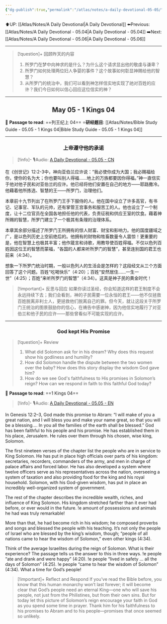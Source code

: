 ```yaml
---
{"dg-publish":true,"permalink":"/atlas/notes/a-daily-devotional-05-05/"}
---
```


 ⬆️UP: [[Atlas/Notes/A Daily Devotional\|A Daily Devotional]]
⬅️Previous: [[Atlas/Notes/A Daily Devotional - 05.04\|A Daily Devotional - 05.04]]
➡️Next: [[Atlas/Notes/A Daily Devotional - 05.06\|A Daily Devotional - 05.06]]

---

> [!question]+ 回顾昨天的内容
> 1. ⁠所罗门在梦中向神求的是什么？为什么这个请求显出他的敬虔与谦卑？
> 2. 所罗门如何处理两位妇人争婴的事件？这个故事如何彰显神赐给他的智慧？
> 3. 从所罗门的统治中，我们可以看到神怎样信实地实现了祂对百姓的应许？我们今日如何以信心回应这位信实的神？


---
## <center>May 05 -  1 Kings 04</center>

📖 **Passage to read**: ==列王纪上 04==
⭐**研经题目**: [[Atlas/Notes/Bible Study Guide - 05.05 - 1 Kings 04\|Bible Study Guide - 05.05 - 1 Kings 04]]

---
### <center>上帝遵守他的承诺</center>

> [!info]- 🎙️Audio: [A Daily Devotional - 05.05 - CN]()

在《创世记》12:2-3中，神向亚伯兰应许说：“我必使你成为大国；我必赐福给你，使你的名为大；你也要叫别人得福……地上的万族都要因你得福。”神一直信实于他对他子民和对亚伯兰的应许。他已经将他们安置在自己的地方——耶路撒冷。他藉着他所拣选、智慧的王——所罗门，治理他们。

本章前十九节列出了在所罗门王手下服侍的人。他在国中设立了许多高官，有书记、记事官、军队的元帅，还有掌管王宫事务和服苦工的人。他也设立了一个制度，让十二位官员在全国各地担任他的代表，负责征税和供应王室的饮食。藉着神所赐的智慧，所罗门建立了一个极其有条理的治理体系。

本章其余部分描述了所罗门王所拥有的惊人财富、财宝和影响力。他的国度疆域之广，是以色列历史上空前绝后的。他拥有的财物和牲畜数量令人震惊！更重要的是，他在智慧上也极其丰富；他作箴言和诗歌，用教导使百姓得福。不仅以色列百姓因这位王的智慧而蒙福，“各国的人都来听所罗门的智慧”，甚至连别国的君王也前来（4:34）。

想象一下所罗门统治时期，一般以色列人的生活会是怎样的？这段经文从三个方面回答了这个问题。百姓“吃喝快乐”（4:20）；百姓“安然居住……一生一世”（4:25）；百姓“来听所罗门的智慧”（4:34）。这真是神子民的黄金时代！

> [!important]+ 反思与回应
如果你读过圣经，你会知道这样的君王制度不会永远持续下去；我们会看到，神的子民需要一位永恒的君王——他不仅拯救百姓脱离非利士人，更拯救他们脱离自己的罪。但今天，就让这段关于所罗门王统治的图景鼓励你的信心，在祷告中感谢神，因为他信实地履行了对亚伯兰和他子民的应许——那些曾看似不可能实现的应许。


---
### <center>God kept His Promise</center>

> [!question]+ Review
> 1. ⁠What did Solomon ask for in his dream? Why does this request show his godliness and humility?
> 2. ⁠How did Solomon handle the dispute between the two women over the baby? How does this story display the wisdom God gave him?
> 3. How do we see God's faithfulness to His promises in Solomon’s reign? How can we respond in faith to this faithful God today?

📖 **Passage to read**: ==1 Kings 04==

> [!info]- 🎙️Audio: [A Daily Devotional - 05.05 - EN]()  

In Genesis 12:2–3, God made this promise to Abram: “I will make of you a great nation, and I will bless you and make your name great, so that you will be a blessing.… In you all the families of the earth shall be blessed.” God has been faithful to his people and his promise. He has established them in his place, Jerusalem. He rules over them through his chosen, wise king, Solomon.

The first nineteen verses of the chapter list the people who are in service to King Solomon. He has put in place high officials over parts of his kingdom: secretaries, recorders, commanders of the army, and men in charge of palace affairs and forced labor. He has also developed a system where twelve officers serve as his representatives across the nation, overseeing a system of taxation and also providing food for the king and his royal household. Solomon, with his God-given wisdom, has put in place an incredibly well-organized system of government.

The rest of the chapter describes the incredible wealth, riches, and influence of King Solomon. His kingdom stretched farther than it ever had before, or ever would in the future. !e amount of possessions and animals he had was truly remarkable! 

More than that, he had become rich in his wisdom; he composed proverbs and songs and blessed the people with his teaching. It’s not only the people of Israel who are blessed by the king’s wisdom, though; “people of all nations came to hear the wisdom of Solomon,” even other kings (4:34).

Think of the average Israelites during the reign of Solomon. What is their experience? The passage tells us the answer to this in three ways. !e people “ate and drank and were happy” (4:20). !e people “lived in safety … all the days of Solomon” (4:25). !e people “came to hear the wisdom of Solomon” (4:34). What a time for God’s people!

> [!important]+ Reflect and Respond
If you’ve read the Bible before, you know that this human monarchy won’t last forever; it will become clear that God’s people need an eternal King—one who will save his people, not just from the Philistines, but from their own sins. But for today let this picture of Solomon’s reign encourage your faith in God as you spend some time in prayer. Thank him for his faithfulness to his promises to Abram and to his people—promises that once seemed so unlikely.










 


































